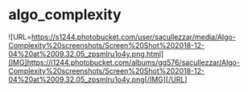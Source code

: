 # algo_complexity

![URL=https://s1244.photobucket.com/user/sacullezzar/media/Algo-Complexity%20screenshots/Screen%20Shot%202018-12-04%20at%2009.32.05_zpsmlru1o4y.png.html][IMG]https://i1244.photobucket.com/albums/gg576/sacullezzar/Algo-Complexity%20screenshots/Screen%20Shot%202018-12-04%20at%2009.32.05_zpsmlru1o4y.png[/IMG][/URL]
